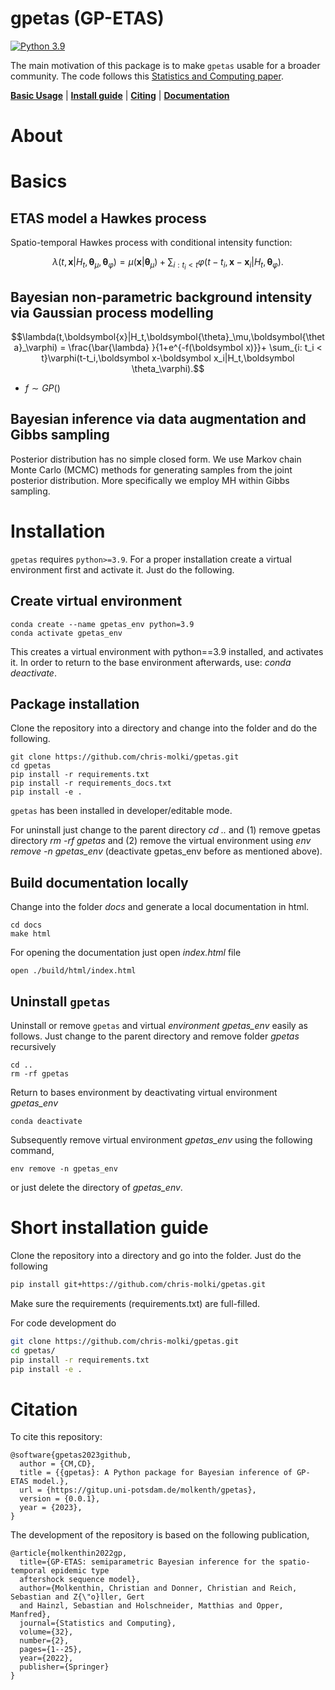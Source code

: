 # gpetas (GP-ETAS)

[![Python 3.9](https://img.shields.io/badge/python-3.9-blue.svg)](https://www.python.org/downloads/release/python-390/)

The main motivation of this package is to make
`gpetas` usable for a broader community.
The code follows this [Statistics and Computing paper](https://link.springer.com/article/10.1007/s11222-022-10085-3).

[**Basic Usage**](#basics) | [**Install guide**](#installation) | [**Citing**](#citation) | [**Documentation**](https://chris-molki.github.io/gaussian-toolbox/)

# About

# Basics

## ETAS model a Hawkes process
Spatio-temporal Hawkes process with conditional intensity function:

```math
\lambda(t,\boldsymbol{x}|H_t,\boldsymbol{\theta}_\mu,\boldsymbol{\theta}_\varphi) = \mu(\boldsymbol{x}|\boldsymbol{\theta}_\mu) + \sum_{i: t_i < t}\varphi(t-t_i,\boldsymbol{x}-\boldsymbol{x}_i|H_t,\boldsymbol{\theta}_\varphi).
```

## Bayesian non-parametric background intensity via Gaussian process modelling

```math
\lambda(t,\boldsymbol{x}|H_t,\boldsymbol{\theta}_\mu,\boldsymbol{\theta}_\varphi) = \frac{\bar{\lambda} }{1+e^{-f(\boldsymbol x)}}+ \sum_{i: t_i < t}\varphi(t-t_i,\boldsymbol x-\boldsymbol x_i|H_t,\boldsymbol \theta_\varphi).
```
* $f\sim GP()$

## Bayesian inference via data augmentation and Gibbs sampling

Posterior distribution has no simple closed form. We use Markov chain Monte Carlo (MCMC) methods for generating samples from 
the joint posterior distribution. More specifically we employ MH within Gibbs sampling.

# Installation

`gpetas` requires `python>=3.9`.
For a proper installation create a virtual environment first and activate it. Just do the following.

## Create virtual environment
```
conda create --name gpetas_env python=3.9
conda activate gpetas_env
```
This creates a virtual environment with python==3.9 installed, and activates it.
In order to return to the base environment afterwards, use: *conda deactivate*.

## Package installation
Clone the repository into a directory and change into the folder and do the following.
```
git clone https://github.com/chris-molki/gpetas.git
cd gpetas
pip install -r requirements.txt
pip install -r requirements_docs.txt
pip install -e .
```

`gpetas` has been installed in developer/editable mode.

For uninstall just change to the parent directory *cd ..* and (1) remove gpetas directory *rm -rf gpetas* and (2) remove the virtual environment 
using *env remove -n gpetas_env* (deactivate gpetas_env before as mentioned above).

## Build documentation locally

Change into the folder *docs*
and generate a local documentation in html.
```
cd docs
make html
```
For opening the documentation just open *index.html* file
```
open ./build/html/index.html 
```

## Uninstall ```gpetas```

Uninstall or remove ```gpetas``` and 
virtual *environment gpetas_env* easily 
as follows.
Just change to the parent directory 
and remove folder *gpetas* recursively
```
cd ..
rm -rf gpetas
```
Return to bases environment by deactivating virtual environment *gpetas_env*
```
conda deactivate
```
Subsequently remove virtual environment *gpetas_env* using the following 
command,
```
env remove -n gpetas_env
```
or just delete the directory of *gpetas_env*.

# Short installation guide
Clone the repository into a directory and go into the folder. Just do the following
```bash
pip install git+https://github.com/chris-molki/gpetas.git
```
Make sure the requirements (requirements.txt) are full-filled.

For code development do
```bash
git clone https://github.com/chris-molki/gpetas.git
cd gpetas/
pip install -r requirements.txt
pip install -e .
```

# Citation

To cite this repository:

```
@software{gpetas2023github,
  author = {CM,CD},
  title = {{gpetas}: A Python package for Bayesian inference of GP-ETAS model.},
  url = {https://gitup.uni-potsdam.de/molkenth/gpetas},
  version = {0.0.1},
  year = {2023},
}
```
The development of the repository is based on the following
publication,

```
@article{molkenthin2022gp,
  title={GP-ETAS: semiparametric Bayesian inference for the spatio-temporal epidemic type
  aftershock sequence model},
  author={Molkenthin, Christian and Donner, Christian and Reich, Sebastian and Z{\"o}ller, Gert
  and Hainzl, Sebastian and Holschneider, Matthias and Opper, Manfred},
  journal={Statistics and Computing},
  volume={32},
  number={2},
  pages={1--25},
  year={2022},
  publisher={Springer}
}
```
